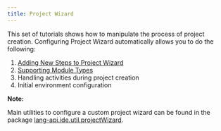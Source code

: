 ```yaml
---
title: Project Wizard
---
```


This set of tutorials shows how to manipulate the process of project creation.
Configuring Project Wizard automatically allows you to do the following:


1. [Adding New Steps to Project Wizard](project_wizard/adding_new_steps.md)
2. [Supporting Module Types](project_wizard/module_types.md)
3. Handling activities during project creation
4. Initial environment configuration

**Note:** 

Main utilities to configure a custom project wizard can be found in the package
[lang-api.ide.util.projectWizard](https://github.com/JetBrains/intellij-community/tree/master/platform/lang-api/src/com/intellij/ide/util/projectWizard).
